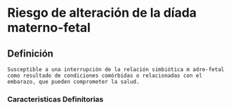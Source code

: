 # Riesgo de alteración de la díada materno-fetal
## Definición
	Susceptible a una interrupción de la relación simbiótica m adre-fetal como resultado de condiciones comórbidas o relacionadas con el embarazo, que pueden comprometer la salud.

### Caracteristicas Definitorias


